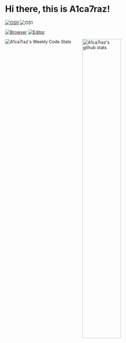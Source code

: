 # Hi there, this is A1ca7raz!

[![OS0](https://shields.io/badge/OS0-NixOS%20Unstable-%235277C3?style=for-the-badge&logo=NixOS&logoColor=%23fff)](https://github.com/A1ca7raz/flamework)
![OS1](https://shields.io/badge/OS1-%20%20Windows%2010%20Atlas%20OS%203.0%20%20-%230078D4?style=for-the-badge&logo=windows&logoColor=%23fff)

[![Browser](https://shields.io/badge/Browser-Firefox-%23FF7139?style=for-the-badge&logo=firefox&logoColor=%23fff)](https://github.com/A1ca7raz/flamework/tree/main/modules/desktop/apps/_networking/firefox)
[![Editor](https://shields.io/badge/EDITOR-VsCodium-%232F80ED?style=for-the-badge&logo=vscodium&logoColor=%23fff)](https://github.com/A1ca7raz/flamework/tree/main/modules/desktop/apps/_editors/vscodium)

<img align="left" alt="A1ca7raz's Weekly Code Stats" src="https://github-readme-stats.vercel.app/api/top-langs/?username=A1ca7raz&layout=donut">
<img align="right" alt="A1ca7raz's github stats" width="50%" src="https://github-readme-stats.vercel.app/api?username=A1ca7raz&show_icons=true">
